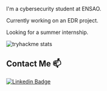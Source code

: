 I'm a cybersecurity student at ENSAO.

Currently working on an EDR project.

Looking for a summer internship.

![tryhackme stats](https://tryhackme-badges.s3.amazonaws.com/Ily455.png)

## Contact Me 📫

[![Linkedin Badge](https://img.shields.io/twitter/url?color=lightblue&label=Ilyass%20Elannid&logo=linkedin&logoColor=lightblue&style=for-the-badge&url=https%3A%2F%2Fwww.linkedin.com%2Fin%2Filyass-elannid)](https://www.linkedin.com/in/ilyass-elannid/)
